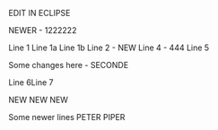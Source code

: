 EDIT IN ECLIPSE

NEWER - 1222222

Line 1
Line 1a
Line 1b
Line 2 - NEW
Line 4 - 444
Line 5

Some changes here - SECONDE

Line 6Line 7

NEW
NEW 
NEW

Some newer lines
PETER PIPER
